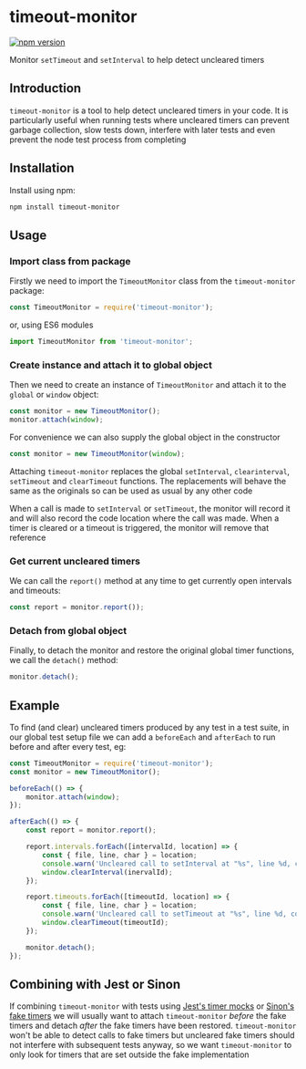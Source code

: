 # timeout-monitor

[![npm version](https://badge.fury.io/js/timeout-monitor.svg)](https://badge.fury.io/js/timeout-monitor)

Monitor `setTimeout` and `setInterval` to help detect uncleared timers

## Introduction

`timeout-monitor` is a tool to help detect uncleared timers in your code. It is particularly useful
when running tests where uncleared timers can prevent garbage collection, slow tests down, interfere
with later tests and even prevent the node test process from completing

## Installation

Install using npm:

```sh
npm install timeout-monitor
```

## Usage

### Import class from package

Firstly we need to import the `TimeoutMonitor` class from the `timeout-monitor` package:

```js
const TimeoutMonitor = require('timeout-monitor');
```
or, using ES6 modules

```js
import TimeoutMonitor from 'timeout-monitor';
```

### Create instance and attach it to global object

Then we need to create an instance of `TimeoutMonitor` and attach it to the `global` or `window`
object:

```js
const monitor = new TimeoutMonitor();
monitor.attach(window);
```

For convenience we can also supply the global object in the constructor

```js
const monitor = new TimeoutMonitor(window);
```

Attaching `timeout-monitor` replaces the global  `setInterval`, `clearinterval`, `setTimeout` and
`clearTimeout` functions. The replacements will behave the same as the originals so can be used as
usual by any other code

When a call is made to `setInterval` or `setTimeout`, the monitor will record it and will also
record the code location where the call was made. When a timer is cleared or a timeout is triggered,
the monitor will remove that reference

### Get current uncleared timers

We can call the `report()` method at any time to get currently open intervals and timeouts:

```js
const report = monitor.report());
```

### Detach from global object

Finally, to detach the monitor and restore the original global timer functions, we call the
`detach()` method:

```js
monitor.detach();
```

## Example

To find (and clear) uncleared timers produced by any test in a test suite, in our global test setup
file we can add a `beforeEach` and `afterEach` to run before and after every test, eg:

```js
const TimeoutMonitor = require('timeout-monitor');
const monitor = new TimeoutMonitor();

beforeEach(() => {
    monitor.attach(window);
});

afterEach(() => {
    const report = monitor.report();

    report.intervals.forEach([intervalId, location] => {
        const { file, line, char } = location;
        console.warn('Uncleared call to setInterval at "%s", line %d, column %d', file, line, char);
        window.clearInterval(inervalId);
    });

    report.timeouts.forEach([timeoutId, location] => {
        const { file, line, char } = location;
        console.warn('Uncleared call to setTimeout at "%s", line %d, column %d', file, line, char);
        window.clearTimeout(timeoutId);
    });

    monitor.detach();
});
```

## Combining with Jest or Sinon

If combining `timeout-monitor` with tests using [Jest's timer mocks](https://jestjs.io/docs/en/timer-mocks.html)
or [Sinon's fake timers](https://sinonjs.org/releases/latest/fake-timers/) we will usually
want to attach `timeout-monitor` _before_ the fake timers and detach _after_ the fake timers have
been restored. `timeout-monitor` won't be able to detect calls to fake timers but uncleared fake
timers should not interfere with subsequent tests anyway, so we want `timeout-monitor` to only look
for timers that are set outside the fake implementation

